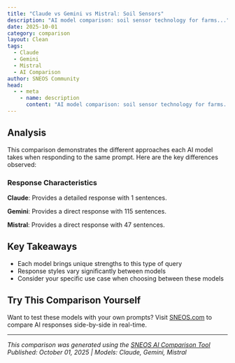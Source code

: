 ```yaml
---
title: "Claude vs Gemini vs Mistral: Soil Sensors"
description: "AI model comparison: soil sensor technology for farms..."
date: 2025-10-01
category: comparison
layout: Clean
tags:
  - Claude
  - Gemini
  - Mistral
  - AI Comparison
author: SNEOS Community
head:
  - - meta
    - name: description
      content: "AI model comparison: soil sensor technology for farms..."
---
```


<ChatComparison
  title="Claude vs Gemini vs Mistral: Soil Sensors"
  prompt="soil sensor technology for farms"
  :responses='{
    "Claude": "# Soil Sensor Technology for Farms\n\n## Types of Soil Sensors\n\n### **Moisture Sensors**\n- **Capacitance sensors**: Measure dielectric constant changes\n- **Tensiometers**: Monitor soil water tension\n- **Time Domain Reflectometry (TDR)**: High accuracy for research applications\n- **Frequency Domain Reflectometry (FDR)**: Cost-effective alternative\n\n### **Nutrient Sensors**\n- **Ion-Selective Electrodes (ISE)**: Monitor specific nutrients (N, P, K)\n- **Optical sensors**: Detect nutrient levels through spectroscopy\n- **Electrochemical sensors**: Real-time nutrient analysis\n\n### **Multi-Parameter Sensors**\n- **pH sensors**: Soil acidity/alkalinity monitoring\n- **EC sensors**: Electrical conductivity for salinity\n- **Temperature sensors**: Soil thermal monitoring\n- **Oxygen sensors**: Root zone aeration levels\n\n## Key Benefits\n\n### **Water Management**\n- Optimize irrigation scheduling\n- Reduce water waste by 20-30%\n- Prevent over/under-watering\n- Monitor drought stress\n\n### **Precision Agriculture**\n- Variable rate fertilizer application\n- Site-specific crop management\n- Yield optimization\n- Resource efficiency\n\n### **Cost Savings**\n- Reduced input costs (water, fertilizer)\n- Energy savings from optimized pumping\n- Improved crop yields\n- Lower labor requirements\n\n## Popular Systems \u0026 Brands\n\n### **Commercial Solutions**\n- **CropX**: Wireless soil monitoring platform\n- **Sentek**: Drill \u0026 Drop sensors\n- **Stevens Water**: Hydra Probe series\n- **Decagon (METER Group)**: Research-grade sensors\n- **AquaCheck**: Capacitance probe systems\n\n### **Smart Farming Platforms**\n- **John Deere Operations Center**\n- **Climate FieldView**\n- **Trimble Ag Software**\n- **Raven Slingshot**\n\n## Implementation Considerations\n\n### **Sensor Placement**\n- Multiple depths (6\u0022, 12\u0022, 18\u0022, 24\u0022)\n- Representative field locations\n- Consider soil variability\n- Root zone focus\n\n### **Connectivity Options**\n- **Wireless**: LoRaWAN, cellular, WiFi\n- **Wired**: Reliable but installation-intensive\n- **Satellite**: Remote area coverage\n- **Mesh networks**: Field-wide coverage\n\n### **Data Management**\n- Cloud-based platforms\n- Mobile app access\n- Integration with farm management systems\n- Alert/notification systems\n\n## Cost Considerations\n\n### **Initial Investment**\n- Basic sensors: $100-500 per unit\n- Advanced multi-parameter: $1,000-3,000\n- Installation and setup: $500-1,500\n- Gateway/communication: $500-2,000\n\n### **Ongoing Costs**\n- Data subscriptions: $5-20/month per sensor\n- Battery replacement: $20-50/year\n- Maintenance and calibration\n- Software licensing\n\n## ROI and Performance\n\n### **Typical Returns**\n- Water savings: 20-40%\n- Fertilizer reduction: 15-25%\n- Yield improvements: 5-15%\n- Payback period: 1-3 years\n\n### **Success Factors**\n- Proper sensor placement\n- Regular calibration\n- Staff training\n- Integration with existing practices\n\n## Future Trends\n\n- **AI-powered analytics**\n- **Integration with drone/satellite data**\n- **Predictive modeling**\n- **Blockchain for data verification**\n- **Edge computing capabilities**\n\nWould you like me to elaborate on any specific aspect of soil sensor technology or help you evaluate options for a particular farm operation?",
    "Gemini": "Soil sensor technology is revolutionizing farming by providing real-time, granular data about soil conditions, allowing farmers to make more informed decisions about irrigation, fertilization, and overall crop management. Here\u0027s a breakdown of the key aspects of soil sensor technology for farms:\n\n**1. What are Soil Sensors?**\n\nSoil sensors are devices that measure various soil properties. They can be deployed in the field, either permanently or temporarily, to collect data on:\n\n*   **Soil Moisture:** Measures the amount of water available in the soil. This is critical for irrigation management.\n*   **Soil Temperature:** Affects seed germination, root growth, and nutrient uptake.\n*   **Nutrient Levels:**  Measures the concentration of key nutrients like nitrogen (N), phosphorus (P), and potassium (K).  Some advanced sensors can also measure micronutrients.\n*   **pH:**  Indicates the acidity or alkalinity of the soil, which affects nutrient availability.\n*   **Electrical Conductivity (EC):**  Reflects the concentration of salts in the soil, which can indicate salinity issues.  Can also be used as a proxy for texture and moisture content.\n*   **Soil Oxygen:** Indicates the level of oxygen in the soil which is important for healthy root development.\n*   **Organic Matter Content:**  Indicates the amount of decomposed plant and animal material in the soil, which affects soil fertility, water retention, and structure.\n*   **Redox Potential (ORP):** Indicates the oxidation-reduction state of the soil, which impacts nutrient availability and microbial activity.\n\n**2. Types of Soil Sensors:**\n\n*   **Volumetric Water Content (VWC) Sensors:** These measure the proportion of water in a given volume of soil.  Common technologies include capacitance, frequency domain reflectometry (FDR), and time domain reflectometry (TDR).\n*   **Soil Water Potential Sensors (Tensiometers):** Measure the energy with which water is held in the soil, reflecting how easily plants can access the water.\n*   **Nutrient Sensors (Ion Selective Electrodes - ISEs):**  Measure the concentration of specific ions (e.g., nitrate, potassium) in the soil solution.  These are becoming more common but can be more complex and expensive.\n*   **Electrochemical Sensors:** Measure electrical properties like EC and pH.\n*   **Optical Sensors:** Use light to measure properties like organic matter content and soil color (which can be correlated with other properties).\n*   **Wireless Sensors:**  These sensors transmit data wirelessly to a central hub or the cloud, enabling remote monitoring.  They are essential for large-scale deployments.\n\n**3.  Deployment Methods:**\n\n*   **Buried Sensors:**  Sensors are installed permanently in the soil at specific depths to provide continuous monitoring. Requires digging and proper placement.\n*   **Portable Sensors:**  Handheld devices that can be inserted into the soil at different locations for spot checks.  Useful for quick assessments and mapping.\n*   **Vehicle-Mounted Sensors:**  Sensors mounted on tractors or other farm equipment for real-time mapping of soil properties while working in the field.\n*   **Drone-Based Sensors:**  While not directly measuring soil, drones with specialized cameras can capture images that are analyzed to estimate soil properties like moisture content and vegetation indices related to nutrient stress.\n\n**4. How Soil Sensor Technology Works:**\n\n1.  **Data Collection:** Sensors continuously or periodically measure the soil properties.\n2.  **Data Transmission:** Wireless sensors transmit the data to a central hub (e.g., a base station, a gateway) using technologies like cellular, Wi-Fi, LoRaWAN, or other radio frequencies.\n3.  **Data Processing and Analysis:** The data is processed and analyzed by software platforms. This may involve calibration, error correction, and integration with other data sources (e.g., weather data, yield maps).\n4.  **Data Visualization and Interpretation:** The analyzed data is presented to farmers in a user-friendly format, such as dashboards, maps, and reports.  Farmers can then interpret the data to make informed decisions.\n5.  **Decision Support:**  Some systems provide decision support tools that recommend specific actions, such as irrigation scheduling, fertilizer application rates, or pest management strategies.\n6.  **Automation:**  In some cases, the sensor data can be used to automatically control irrigation systems or fertilizer applicators, creating a closed-loop system.\n\n**5. Benefits of Using Soil Sensors:**\n\n*   **Improved Irrigation Management:** Optimize water use by irrigating only when and where needed, reducing water waste and improving crop yields.  Prevents over-watering and under-watering.\n*   **Precision Fertilization:** Apply fertilizers at the right rate and at the right time, minimizing nutrient runoff, reducing fertilizer costs, and improving crop quality.\n*   **Early Problem Detection:** Identify potential problems like nutrient deficiencies, water stress, or salinity issues early on, allowing for timely intervention.\n*   **Increased Crop Yields:**  Optimize growing conditions to maximize crop yields.\n*   **Reduced Input Costs:**  Save money on water, fertilizer, and other inputs by using them more efficiently.\n*   **Environmental Sustainability:**  Minimize the environmental impact of farming by reducing water waste, nutrient runoff, and greenhouse gas emissions.\n*   **Data-Driven Decision Making:**  Make more informed decisions based on real-time data rather than guesswork.\n*   **Remote Monitoring:** Monitor soil conditions remotely, saving time and labor.\n*   **Improved Soil Health:** Manage soil resources more effectively, leading to healthier and more productive soils in the long term.\n*   **Compliance:**  Helps farmers comply with environmental regulations related to water use and nutrient management.\n*   **Traceability:**  Provides a record of soil conditions and management practices, which can be valuable for traceability and food safety.\n\n**6.  Challenges of Using Soil Sensors:**\n\n*   **Cost:**  The initial investment in soil sensors and related infrastructure can be significant.\n*   **Installation and Maintenance:**  Installing and maintaining the sensors can be labor-intensive. Sensor drift and failure need to be addressed.\n*   **Calibration:** Sensors need to be properly calibrated to ensure accurate readings.  Calibration can be time-consuming and require specialized equipment.\n*   **Data Management:**  Managing and interpreting the large amounts of data generated by soil sensors can be challenging.\n*   **Connectivity:**  Reliable wireless connectivity is essential for remote monitoring, but it can be a challenge in some rural areas.\n*   **Sensor Longevity:**  Sensors can be susceptible to damage from harsh soil conditions, pests, and vandalism.\n*   **Integration:** Integrating sensor data with other farm management systems can be complex.\n*   **Data Security:** Protecting sensor data from unauthorized access and cyberattacks is important.\n*   **Expertise:**  Farmers may need training and support to effectively use soil sensor technology.\n*   **Soil Variability:**  Soil properties can vary significantly across a field, so it\u0027s important to deploy sensors strategically to capture this variability.\n*   **Sensor Placement:** Correct placement of the sensor is critical to gather good data.\n\n**7. Key Considerations for Choosing Soil Sensors:**\n\n*   **Accuracy and Reliability:**  Choose sensors that provide accurate and reliable measurements.\n*   **Durability:**  Select sensors that are designed to withstand harsh soil conditions.\n*   **Ease of Use:**  Choose sensors that are easy to install, calibrate, and maintain.\n*   **Connectivity:**  Ensure that the sensors have reliable wireless connectivity.\n*   **Data Management Platform:**  Select a data management platform that is user-friendly and provides the necessary analysis and reporting tools.\n*   **Cost:**  Consider the total cost of ownership, including the initial investment, installation, maintenance, and data management.\n*   **Sensor Type:**  Choose the right type of sensor for your specific needs (e.g., soil moisture, nutrient levels).\n*   **Power Source:**  Consider the power source for the sensors (e.g., battery, solar). Battery life is important.\n*   **Warranty and Support:**  Choose sensors from a reputable manufacturer that offers a good warranty and technical support.\n\n**8. Companies Offering Soil Sensor Technology:**\n\n*   **Sentek:** Specializes in soil moisture monitoring systems.\n*   **Decagon Devices (now Meter Group):**  Offers a wide range of soil sensors for measuring moisture, temperature, EC, and other properties.\n*   **Spectrum Technologies:**  Provides sensors and meters for measuring soil moisture, nutrients, and light.\n*   **Acclima:** Develops TDR-based soil moisture sensors.\n*   **CropX:** Offers a soil sensor-based irrigation management platform.\n*   **Teralytic:** Offers a comprehensive soil health monitoring system with nutrient sensors.\n*   **Sencrop:** Provides connected weather and soil sensors for precision farming.\n*   **Irrometer:**  Offers tensiometers for measuring soil water potential.\n*   **AquaCheck:**  Specializes in soil moisture monitoring solutions.\n\n**9. The Future of Soil Sensor Technology:**\n\n*   **Miniaturization:**  Sensors will become smaller and more affordable.\n*   **Increased Functionality:**  Sensors will be able to measure more soil properties.\n*   **Improved Data Analytics:**  More sophisticated data analytics tools will be developed to help farmers make better decisions.\n*   **Integration with Artificial Intelligence (AI):**  AI will be used to automate irrigation, fertilization, and other farm management tasks.\n*   **Autonomous Deployment:**  Robots and drones will be used to deploy and maintain soil sensors.\n*   **Wireless Power Transfer:**  Wireless power transfer technologies will eliminate the need for batteries.\n\nSoil sensor technology is a powerful tool that can help farmers improve their efficiency, profitability, and sustainability. As the technology continues to evolve, it will play an increasingly important role in the future of agriculture. Be sure to carefully research and evaluate different options to find the right solution for your specific needs.\n",
    "Mistral": "Soil sensor technology is increasingly important for modern farming, as it helps farmers optimize crop yields, manage resources efficiently, and reduce environmental impact. Here are some key types of soil sensors and their applications in agriculture:\n\n### 1. **Moisture Sensors**\n- **Types**: Capacitive, resistive, and tensiometric sensors.\n- **Applications**: Monitor soil moisture levels to optimize irrigation schedules, prevent overwatering or underwatering, and ensure plants receive the right amount of water.\n\n### 2. **Nutrient Sensors**\n- **Types**: Ion-selective electrodes, optical sensors, and spectroscopic sensors.\n- **Applications**: Measure soil nutrient levels (e.g., nitrogen, phosphorus, potassium) to guide fertilizer application, ensuring plants get the nutrients they need without over-fertilizing.\n\n### 3. **pH Sensors**\n- **Types**: Electrochemical sensors.\n- **Applications**: Monitor soil pH levels to maintain optimal conditions for plant growth and nutrient availability.\n\n### 4. **Temperature Sensors**\n- **Types**: Thermistors, thermocouples, and resistance temperature detectors (RTDs).\n- **Applications**: Measure soil temperature to understand how it affects seed germination, plant growth, and microbial activity.\n\n### 5. **Electrical Conductivity (EC) Sensors**\n- **Types**: Electrode-based sensors.\n- **Applications**: Measure soil salinity and electrical conductivity to manage soil health, especially in areas prone to salinization.\n\n### 6. **Organic Matter Sensors**\n- **Types**: Near-infrared (NIR) spectroscopy and visible light sensors.\n- **Applications**: Assess soil organic matter content to improve soil fertility and structure.\n\n### 7. **Compaction Sensors**\n- **Types**: Penetrometers and pressure sensors.\n- **Applications**: Measure soil compaction to ensure proper root growth and water infiltration.\n\n### 8. **Gas Sensors**\n- **Types**: Electrochemical and optical sensors.\n- **Applications**: Monitor soil gases like oxygen, carbon dioxide, and methane to understand soil respiration and microbial activity.\n\n### 9. **Wireless Sensor Networks (WSNs)**\n- **Applications**: Integrate multiple types of sensors into a network that can collect and transmit data wirelessly, providing real-time monitoring and data analytics.\n\n### Benefits of Soil Sensor Technology:\n1. **Precision Agriculture**: Enables precise management of soil conditions, leading to better crop yields and resource efficiency.\n2. **Water Conservation**: Helps in optimizing irrigation, reducing water waste, and conserving water resources.\n3. **Environmental Sustainability**: Reduces the need for excessive fertilizers and pesticides, minimizing environmental pollution.\n4. **Cost Efficiency**: Improves the efficiency of farming operations, reducing costs associated with over-application of inputs.\n5. **Data-Driven Decisions**: Provides real-time data and analytics, allowing farmers to make informed decisions based on accurate soil conditions.\n\n### Implementation Considerations:\n- **Calibration**: Ensure sensors are properly calibrated for accurate readings.\n- **Maintenance**: Regularly maintain sensors to avoid drift and ensure longevity.\n- **Integration**: Integrate sensor data with farm management software for comprehensive analysis and decision-making.\n- **Scalability**: Choose scalable solutions that can be expanded as the farm grows.\n\n### Future Trends:\n- **AI and Machine Learning**: Use of AI to analyze sensor data and provide predictive insights.\n- **IoT Integration**: Increasing use of IoT devices to create smart farming ecosystems.\n- **Advanced Sensors**: Development of more accurate and durable sensors with enhanced capabilities.\n\nSoil sensor technology is a critical component of modern agriculture, helping farmers to achieve sustainable and efficient farming practices."
  }'
  published-date="16:27"
/>

## Analysis

This comparison demonstrates the different approaches each AI model takes when responding to the same prompt. Here are the key differences observed:

### Response Characteristics

**Claude**: Provides a detailed response with 1 sentences. 

**Gemini**: Provides a direct response with 115 sentences. 

**Mistral**: Provides a direct response with 47 sentences. 

## Key Takeaways

- Each model brings unique strengths to this type of query
- Response styles vary significantly between models
- Consider your specific use case when choosing between these models

## Try This Comparison Yourself

Want to test these models with your own prompts? Visit [SNEOS.com](https://sneos.com) to compare AI responses side-by-side in real-time.

---

*This comparison was generated using the [SNEOS AI Comparison Tool](https://sneos.com)*
*Published: October 01, 2025 | Models: Claude, Gemini, Mistral*
